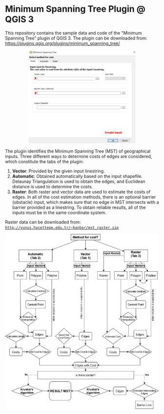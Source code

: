 # Minimum Spanning Tree Plugin @ QGIS 3

This repository contains the sample data and code of the "Minimum Spanning Tree" plugin of QGIS 3. The plugin can be downloaded from: https://plugins.qgis.org/plugins/minimum_spanning_tree/

<p align="center">
  <img width="350" src="images/gui.jpg">
</p>


The plugin identifies the Minimum Spanning Tree (MST) of geographical inputs. Three different ways to determine costs of edges are considered, which constitute the tabs of the plugin: 
1. **Vector**: Provided by the given input linestring. 
2. **Automatic**: Obtained automatically based on the input shapefile. Delaunay Triangulation is used to obtain the edges, and Euclidean distance is used to determine the costs. 
3. **Raster**: Both raster and vector data are used to estimate the costs of edges. In all of the cost estimation methods, there is an optional barrier (obstacle) input, which makes sure that no edge in MST intersects with a barrier provided as a linestring. To obtain reliable results, all of the inputs must be in the same coordinate system.

Raster data can be downloaded from: <a href="http://yunus.hacettepe.edu.tr/~banbar/mst_raster.zip" target="_blank">`http://yunus.hacettepe.edu.tr/~banbar/mst_raster.zip`</a>




<p align="center">
  <img width="600" src="images/flowchart.jpg">
</p>
